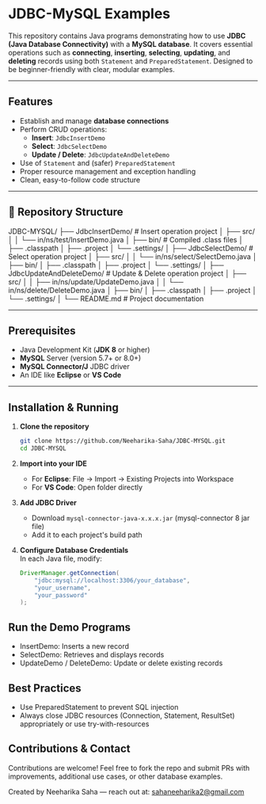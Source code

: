 # JDBC-MySQL Examples

This repository contains Java programs demonstrating how to use **JDBC (Java Database Connectivity)** with a **MySQL database**. It covers essential operations such as **connecting**, **inserting**, **selecting**, **updating**, and **deleting** records using both `Statement` and `PreparedStatement`. Designed to be beginner-friendly with clear, modular examples.

---

##  Features

- Establish and manage **database connections**
- Perform CRUD operations:
  - **Insert**: `JdbcInsertDemo`
  - **Select**: `JdbcSelectDemo`
  - **Update / Delete**: `JdbcUpdateAndDeleteDemo`
- Use of `Statement` and (safer) `PreparedStatement`
- Proper resource management and exception handling
- Clean, easy-to-follow code structure

---

## 📂 Repository Structure

JDBC-MYSQL/
├── JdbcInsertDemo/                 # Insert operation project
│   ├── src/
│   │   └── in/ns/test/InsertDemo.java
│   ├── bin/                        # Compiled .class files
│   ├── .classpath
│   ├── .project
│   └── .settings/
│
├── JdbcSelectDemo/                 # Select operation project
│   ├── src/
│   │   └── in/ns/select/SelectDemo.java
│   ├── bin/
│   ├── .classpath
│   ├── .project
│   └── .settings/
│
├── JdbcUpdateAndDeleteDemo/        # Update & Delete operation project
│   ├── src/
│   │   ├── in/ns/update/UpdateDemo.java
│   │   └── in/ns/delete/DeleteDemo.java
│   ├── bin/
│   ├── .classpath
│   ├── .project
│   └── .settings/
│
└── README.md                       # Project documentation



---

##  Prerequisites

- Java Development Kit (**JDK 8** or higher)
- **MySQL** Server (version 5.7+ or 8.0+)
- **MySQL Connector/J** JDBC driver
- An IDE like **Eclipse** or **VS Code**

---

##  Installation & Running

1. **Clone the repository**
    ```bash
    git clone https://github.com/Neeharika-Saha/JDBC-MYSQL.git
    cd JDBC-MYSQL
    ```

2. **Import into your IDE**  
   - For **Eclipse**: File → Import → Existing Projects into Workspace  
   - For **VS Code**: Open folder directly

3. **Add JDBC Driver**  
   - Download `mysql-connector-java-x.x.x.jar`  (mysql-connector 8 jar file)
   - Add it to each project's build path

4. **Configure Database Credentials**  
   In each Java file, modify:
   ```java
   DriverManager.getConnection(
       "jdbc:mysql://localhost:3306/your_database",
       "your_username",
       "your_password"
   );

##  Run the Demo Programs

- InsertDemo: Inserts a new record
- SelectDemo: Retrieves and displays records
- UpdateDemo / DeleteDemo: Update or delete existing records

##  Best Practices

- Use PreparedStatement to prevent SQL injection
- Always close JDBC resources (Connection, Statement, ResultSet) appropriately or use try-with-resources

##  Contributions & Contact

Contributions are welcome! Feel free to fork the repo and submit PRs with improvements, additional use cases, or other database examples.

Created by Neeharika Saha — reach out at: sahaneeharika2@gmail.com
